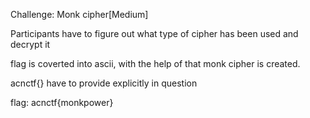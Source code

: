 Challenge: Monk cipher[Medium]

Participants have to figure out what type of cipher has been used and decrypt it 

flag is coverted into ascii, with the help of that monk cipher is created.

acnctf{} have to provide explicitly in question

flag: acnctf{monkpower}
